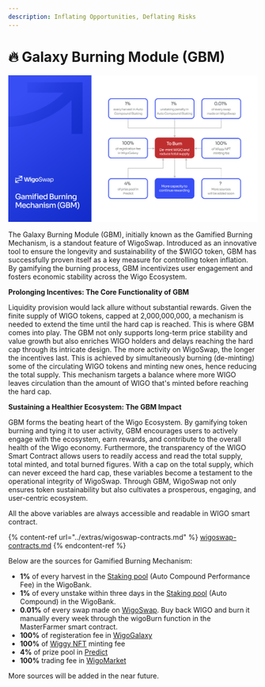 ```yaml
---
description: Inflating Opportunities, Deflating Risks
---
```


# 🔥 Galaxy Burning Module (GBM)

![](../.gitbook/assets/GBM.png)

The Galaxy Burning Module (GBM), initially known as the Gamified Burning Mechanism, is a standout feature of WigoSwap. Introduced as an innovative tool to ensure the longevity and sustainability of the $WIGO token, GBM has successfully proven itself as a key measure for controlling token inflation. By gamifying the burning process, GBM incentivizes user engagement and fosters economic stability across the Wigo Ecosystem.



**Prolonging Incentives: The Core Functionality of GBM**

Liquidity provision would lack allure without substantial rewards. Given the finite supply of WIGO tokens, capped at 2,000,000,000, a mechanism is needed to extend the time until the hard cap is reached. This is where GBM comes into play. The GBM not only supports long-term price stability and value growth but also enriches WIGO holders and delays reaching the hard cap through its intricate design. The more activity on WigoSwap, the longer the incentives last. This is achieved by simultaneously burning (de-minting) some of the circulating WIGO tokens and minting new ones, hence reducing the total supply. This mechanism targets a balance where more WIGO leaves circulation than the amount of WIGO that's minted before reaching the hard cap.

**Sustaining a Healthier Ecosystem: The GBM Impact**

GBM forms the beating heart of the Wigo Ecosystem. By gamifying token burning and tying it to user activity, GBM encourages users to actively engage with the ecosystem, earn rewards, and contribute to the overall health of the Wigo economy. Furthermore, the transparency of the WIGO Smart Contract allows users to readily access and read the total supply, total minted, and total burned figures. With a cap on the total supply, which can never exceed the hard cap, these variables become a testament to the operational integrity of WigoSwap. Through GBM, WigoSwap not only ensures token sustainability but also cultivates a prosperous, engaging, and user-centric ecosystem.



All the above variables are always accessible and readable in WIGO smart contract.

{% content-ref url="../extras/wigoswap-contracts.md" %}
[wigoswap-contracts.md](../extras/wigoswap-contracts.md)
{% endcontent-ref %}



Below are the sources for Gamified Burning Mechanism:

* **1%** of every harvest in the [Staking pool](../wigoswap-the-defi/defi-products/staking-wigo/automatic-vs.-standard.md) (Auto Compound Performance Fee) in the WigoBank.
* **1%** of every unstake within three days in the [Staking pool](../wigoswap-the-defi/defi-products/staking-wigo/automatic-vs.-standard.md) (Auto Compound) in the WigoBank.
* **0.01%** of every swap made on [WigoSwap](../wigoswap-the-defi/defi-products/swap/). Buy back WIGO and burn it manually every week through the wigoBurn function in the MasterFarmer smart contract.
* **100%** of registeration fee in [WigoGalaxy](../products/user-profile-system-wigogalaxy/)
* **100%** of [Wiggy NFT](broken-reference) minting fee
* **4%** of prize pool in [Predict](../wiplay/predict-game/)
* **100%** trading fee in [WigoMarket](../bazaar-the-nft/bazaar-overview.md)

More sources will be added in the near future.

